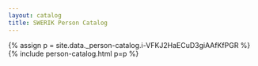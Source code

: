 ```yaml
---
layout: catalog
title: SWERIK Person Catalog
---
```

{% assign p = site.data._person-catalog.i-VFKJ2HaECuD3giAAfKfPGR %}
{% include person-catalog.html p=p %}

